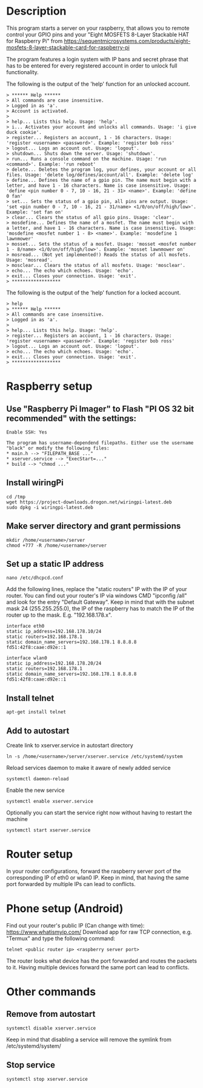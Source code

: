 # Description
This program starts a server on your raspberry, that allows you to remote control your GPIO pins and your "Eight MOSFETS 8-Layer Stackable HAT for Raspberry Pi" from https://sequentmicrosystems.com/products/eight-mosfets-8-layer-stackable-card-for-raspberry-pi

The program features a login system with IP bans and secret phrase that has to be entered for every registered account in order to unlock full functionality.

The following is the output of the 'help' function for an unlocked account.
```
> ****** Help ******
> All commands are case insensitive.
> Logged in as 'a'.
> Account is activated.
>
> help... Lists this help. Usage: 'help'.
> i... Activates your account and unlocks all commands. Usage: 'i give duck cookie'.
> register... Registers an account, 1 - 16 characters. Usage: 'register <username> <password>'. Example: 'register bob ross'
> logout... Logs an account out. Usage: 'logout'.
> shutdown... Shuts down the server. Usage: 'shutdown'.
> run... Runs a console command on the machine. Usage: 'run <command>'. Example: 'run reboot'
> delete... Deletes the program log, your defines, your account or all files. Usage: 'delete log/defines/account/all'. Example: 'delete log'
> define... Defines the name of a gpio pin. The name must begin with a letter, and have 1 - 16 characters. Name is case insensitive. Usage: 'define <pin number 0 - 7, 10 - 16, 21 - 31> <name>'. Example: 'define 0 fan'
> set... Sets the status of a gpio pin, all pins are output. Usage: 'set <pin number 0 - 7, 10 - 16, 21 - 31/name> <1/0/on/off/high/low>'. Example: 'set fan on'
> clear... Clears the status of all gpio pins. Usage: 'clear'.
> mosdefine... Defines the name of a mosfet. The name must begin with a letter, and have 1 - 16 characters. Name is case insensitive. Usage: 'mosdefine <mosfet number 1 - 8> <name>'. Example: 'mosdefine 1 lawnmower'
> mosset... Sets the status of a mosfet. Usage: 'mosset <mosfet number 1 - 8/name> <1/0/on/off/high/low>'. Example: 'mosset lawnmower on'
> mosread... (Not yet implemented!) Reads the status of all mosfets. Usage: 'mosread'.
> mosclear... Clears the status of all mosfets. Usage: 'mosclear'.
> echo... The echo which echoes. Usage: 'echo'.
> exit... Closes your connection. Usage: 'exit'.
> ******************
```

The following is the output of the 'help' function for a locked account.
```
> help
> ****** Help ******
> All commands are case insensitive.
> Logged in as 'a'.
>
> help... Lists this help. Usage: 'help'.
> register... Registers an account, 1 - 16 characters. Usage: 'register <username> <password>'. Example: 'register bob ross'
> logout... Logs an account out. Usage: 'logout'.
> echo... The echo which echoes. Usage: 'echo'.
> exit... Closes your connection. Usage: 'exit'.
> ******************
```

# Raspberry setup
## Use "Raspberry Pi Imager" to Flash "PI OS 32 bit recommended" with the settings:
```
Enable SSH: Yes

The program has username-dependend filepaths. Either use the username "black" or modify the following files:
* main.h --> "FILEPATH_BASE ..."
* xserver.service --> "ExecStart=..."
* build --> "chmod ..."
```

## Install wiringPi
```
cd /tmp
wget https://project-downloads.drogon.net/wiringpi-latest.deb
sudo dpkg -i wiringpi-latest.deb
```

## Make server directory and grant permissions
```
mkdir /home/<username>/server
chmod +777 -R /home/<username>/server
```

## Set up a static IP address
```
nano /etc/dhcpcd.conf
```

Add the following lines, replace the "static routers" IP with the IP of your router.
You can find out your router's IP via windows CMD "ipconfig /all" and look for the entry "Default Gateway".
Keep in mind that with the subnet mask 24 (255.255.255.0), the IP of the raspberry has to match the IP of the router up to the mask. E.g. "192.168.178.x".
```
interface eth0
static ip_address=192.168.178.10/24
static routers=192.168.178.1
static domain_name_servers=192.168.178.1 8.8.8.8 fd51:42f8:caae:d92e::1

interface wlan0
static ip_address=192.168.178.20/24
static routers=192.168.178.1
static domain_name_servers=192.168.178.1 8.8.8.8 fd51:42f8:caae:d92e::1
```

## Install telnet
```
apt-get install telnet
```

## Add to autostart
Create link to xserver.service in autostart directory
```
ln -s /home/<username>/server/xserver.service /etc/systemd/system
```

Reload services daemon to make it aware of newly added service
```
systemctl daemon-reload
```

Enable the new service
```
systemctl enable xserver.service
```

Optionally you can start the service right now without having to restart the machine
```
systemctl start xserver.service
```

# Router setup
In your router configurations, forward the raspberry server port of the corresponding IP of eth0 or wlan0 IP.
Keep in mind, that having the same port forwarded by multiple IPs can lead to conflicts.

# Phone setup (Android)
Find out your router's public IP (Can change with time): https://www.whatismyip.com/
Download app for raw TCP connection, e.g. "Termux" and type the following command:
```
telnet <public router ip> <raspberry server port>
```

The router looks what device has the port <raspberry server port> forwarded and routes the packets to it. Having multiple devices forward the same port can lead to conflicts.

# Other commands
## Remove from autostart
```
systemctl disable xserver.service
```
Keep in mind that disabling a service will remove the symlink from /etc/systemd/system/

## Stop service
```
systemctl stop xserver.service
```